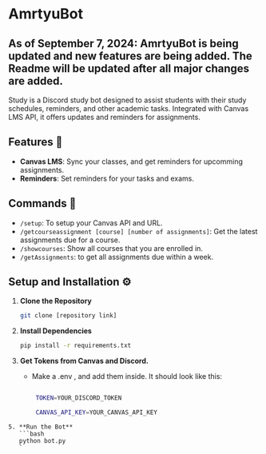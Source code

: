 # AmrtyuBot
## As of September 7, 2024: AmrtyuBot is being updated and new features are being added. The Readme will be updated after all major changes are added.
Study is a Discord study bot designed to assist students with their study schedules, reminders, and other academic tasks. Integrated with Canvas LMS API, it offers updates and reminders for assignments.
## Features 🌟

- **Canvas LMS**: Sync your classes, and get reminders for upcomming assignments.
- **Reminders**: Set reminders for your tasks and exams.


## Commands 🤖
- `/setup`: To setup your Canvas API and URL.
- `/getcourseassignment [course] [number of assignments]`: Get the latest assignments due for a course. 
- `/showcourses`: Show all courses that you are enrolled in.
- `/getAssignments`: to get all assignments due within a week.



## Setup and Installation ⚙️

1. **Clone the Repository**
    ```bash
    git clone [repository link]
    ```

2. **Install Dependencies**
    ```bash
    pip install -r requirements.txt
    
    ```

3. **Get Tokens from Canvas and Discord.**
   - Make a .env , and add them inside. It should look like this:
     ```bash
     
      TOKEN=YOUR_DISCORD_TOKEN

      CANVAS_API_KEY=YOUR_CANVAS_API_KEY
     
 ```
5. **Run the Bot**
    ```bash
    python bot.py
    `
